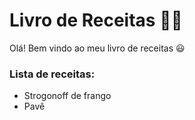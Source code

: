# Livro de Receitas :man_cook:

Olá! Bem vindo ao meu livro de receitas :smiley:



### Lista de receitas:

- Strogonoff de frango
- Pavê
